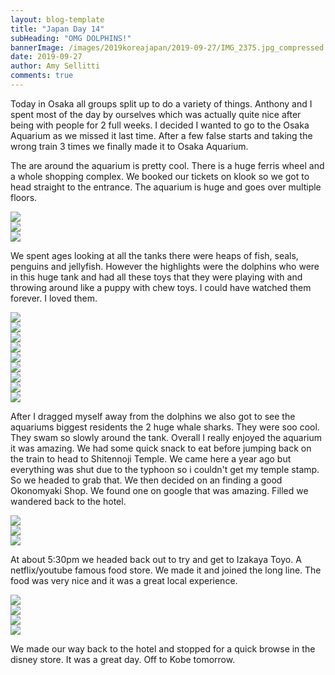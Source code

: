 ```yaml
---
layout: blog-template
title: "Japan Day 14"
subHeading: "OMG DOLPHINS!"
bannerImage: /images/2019koreajapan/2019-09-27/IMG_2375.jpg_compressed.JPEG
date: 2019-09-27
author: Amy Sellitti
comments: true
---
```


Today in Osaka all groups split up to do a variety of things. Anthony and I spent most of the day by ourselves which was actually quite nice after being with people for 2 full weeks. I decided I wanted to go to the Osaka Aquarium as we missed it last time. After a few false starts and taking the wrong train 3 times we finally made it to Osaka Aquarium.

The are around the aquarium is pretty cool. There is a huge ferris wheel and a whole shopping complex. We booked our tickets on klook so we got to head straight to the entrance. The aquarium is huge and goes over multiple floors.

<div class="center-image"><img src="/images/2019koreajapan/2019-09-27/IMG_20190927_113143.jpg_compressed.JPEG"/></div>
<div class="center-image"><img src="/images/2019koreajapan/2019-09-27/IMG_20190927_113542.jpg_compressed.JPEG"/></div>
<div class="center-image"><img src="/images/2019koreajapan/2019-09-27/IMG_2288.jpg_compressed.JPEG"/></div>

We spent ages looking at all the tanks there were heaps of fish, seals, penguins and jellyfish. However the highlights were the dolphins who were in this huge tank and had all these toys that they were playing with and throwing around like a puppy with chew toys. I could have watched them forever. I loved them.

<div class="center-image"><img src="/images/2019koreajapan/2019-09-27/IMG_2300.jpg_compressed.JPEG"/></div>
<div class="center-image"><img src="/images/2019koreajapan/2019-09-27/IMG_2309.jpg_compressed.JPEG"/></div>
<div class="center-image"><img src="/images/2019koreajapan/2019-09-27/IMG_2317.jpg_compressed.JPEG"/></div>
<div class="center-image"><img src="/images/2019koreajapan/2019-09-27/IMG_2336.jpg_compressed.JPEG"/></div>
<div class="center-image"><img src="/images/2019koreajapan/2019-09-27/IMG_2349.jpg_compressed.JPEG"/></div>
<div class="center-image"><img src="/images/2019koreajapan/2019-09-27/IMG_2350.jpg_compressed.JPEG"/></div>
<div class="center-image"><img src="/images/2019koreajapan/2019-09-27/IMG_2386.jpg_compressed.JPEG"/></div>
<div class="center-image"><img src="/images/2019koreajapan/2019-09-27/IMG_2392.jpg_compressed.JPEG"/></div>
<div class="center-image"><img src="/images/2019koreajapan/2019-09-27/IMG_2398.jpg_compressed.JPEG"/></div>

After I dragged myself away from the dolphins we also got to see the aquariums biggest residents the 2 huge whale sharks. They were soo cool. They swam so slowly around the tank. Overall I really enjoyed the aquarium it was amazing. We had some quick snack to eat before jumping back on the train to head to Shitennoji Temple. We came here a year ago but everything was shut due to the typhoon so i couldn't get my temple stamp. So we headed to grab that. We then decided on an finding a good Okonomyaki Shop. We found one on google that was amazing. Filled we wandered back to the hotel.

<div class="center-image"><img src="/images/2019koreajapan/2019-09-27/IMG_20190927_145655.jpg_compressed.JPEG"/></div>
<div class="center-image"><img src="/images/2019koreajapan/2019-09-27/IMG_2407.jpg_compressed.JPEG"/></div>
<div class="center-image"><img src="/images/2019koreajapan/2019-09-27/IMG_2409.jpg_compressed.JPEG"/></div>

At about 5:30pm we headed back out to try and get to Izakaya Toyo. A netflix/youtube famous food store. We made it and joined the long line. The food was very nice and it was a great local experience.

<div class="center-image"><img src="/images/2019koreajapan/2019-09-27/IMG_2411.jpg_compressed.JPEG"/></div>
<div class="center-image"><img src="/images/2019koreajapan/2019-09-27/IMG_2414.jpg_compressed.JPEG"/></div>
<div class="center-image"><img src="/images/2019koreajapan/2019-09-27/IMG_20190927_190350.jpg_compressed.JPEG"/></div>
<div class="center-image"><img src="/images/2019koreajapan/2019-09-27/IMG_2419.jpg_compressed.JPEG"/></div>

We made our way back to the hotel and stopped for a quick browse in the disney store. It was a great day. Off to Kobe tomorrow.
